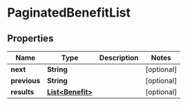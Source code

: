 

# PaginatedBenefitList


## Properties

Name | Type | Description | Notes
------------ | ------------- | ------------- | -------------
**next** | **String** |  |  [optional]
**previous** | **String** |  |  [optional]
**results** | [**List&lt;Benefit&gt;**](Benefit.md) |  |  [optional]



